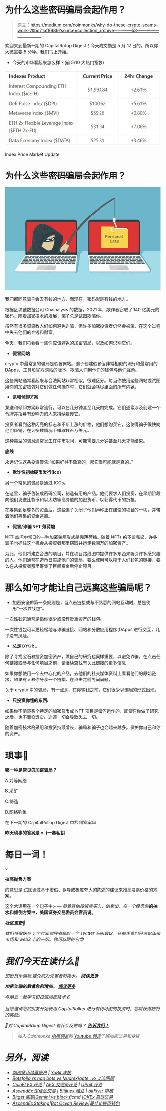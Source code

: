 # 为什么这些密码骗局会起作用？

> 原文：<https://medium.com/coinmonks/why-do-these-crypto-scams-work-20bc71af8989?source=collection_archive---------53----------------------->

欢迎来到最新一期的 CapitalRollup Digest！今天的文摘是 5 月 17 日的，所以你大概需要 5 分钟。我们马上开始。

*   今天的市场看起来怎么样？(前 5/10 大热门指数)

![](img/44648886b81c05e41862277be5b743d4.png)

Index Price Market Update

# 为什么这些密码骗局会起作用？

![](img/ee1113c96255c93eb86eb5eced7c5abf.png)

我们都同意骗子会去有钱的地方，而现在，密码就是有钱的地方。

根据区块链数据公司 Chainalysis 的数据，2021 年，欺诈者窃取了 140 亿美元的密码。随着加密技术的发展，骗子总是试图欺骗你。

虽然有很多资源教人们如何避免诈骗，但许多加密投资者仍然会被骗，在这个过程中失去他们的金钱和财富。

今天，我们将看看一些你应该避免的加密骗局，以及如何识别它们。

*   **假冒网站**

crypto 中最常见的骗局是假冒网站。骗子创建假冒但非常相似的流行和最常用的 DApps、工具和官方网站的版本，欺骗人们用他们的钱包与他们互动。

这些网站通常看起来与合法网站非常相似，很难区分。每当你使用这些网站或试图用你的加密钱包对它们做任何操作时，它们就会耗尽里面的所有内容。

*   **泵和倾卸方案**

泵送和倾卸方案非常流行，可以在几分钟甚至几天内完成。它们通常涉及创建一个令牌并招募有影响力的人来持续宣传它。

投资者看到这种闪亮的标志和不断上涨的价格，他们想购买它，这使得骗子很快向他们倾销，在大多数情况下赚取数百万美元。

这种类型的骗局通常发生在牛市期间，可能需要几分钟甚至几天才能结束。

**底线**

永远记住这条投资警告:“如果好得不像真的，那它很可能就是真的。”

*   **欺诈性初始硬币发行(ico)**

另一个常见的骗局是通过 ICOs。

在这里，骗子伪装成密码公司，制造有用的产品。他们要求人们投资，在早期阶段向他们发送比特币和以太坊等高价值的加密货币，以获得代币的折扣。

在筹集到足够多的资金后，这些骗子关闭了他们声称正在建设的项目的一切，并带着他们筹集的资金逃离。

*   **假冒/诈骗 NFT 薄荷糖**

NFT 空间中常见的一种加密骗局形式是假薄荷糖。随着 NFTs 的不断崛起，许多骗子也抓住这个机会从投资者那里窃取并运走数百万的加密资产。

为此，他们将建立合法的项目，并在项目路线图中提供许多东西来吸引许多感兴趣的人。他们通常在造币日实施他们的骗局，要么使用可以榨干人们钱包的链接，要么在从投资者那里筹集了巨额资金后停止项目。

# 那么如何才能让自己远离这些骗局呢？

*   加密安全的第一条规则是，当点击链接或与不熟悉的网站互动时，总是使用“一次性钱包”。

一次性钱包通常是指你很少或没有贵重资产的钱包。

一次性钱包可以更轻松地与诈骗链接、网站和分散应用程序(DApps)进行交互，几乎没有风险。

*   **总是 DYOR** 。

除了寻找宝石和投资加密资产，做自己的研究也同样重要，以避免诈骗。在点击任何链接或参与任何项目之前，请继续查找有关此链接的更多信息

如果你想使用一个去中心化的产品，去他们的社交媒体资料上看看他们的原始链接，如果有人和你分享一个链接，在点击之前先问问题。

关于 crypto 中的骗局，有一点是，在你输钱之前，它们很少以骗局的形式出现。

*   **只投资你懂的东西:**

如果你不清楚某个特定的加密货币或 NFT 项目是如何运作的，即使在你做了研究之后，也不要投资它。追逐一切会导致失去一切。

随着加密技术的采用和投资持续增长，骗局和骗子也会越来越多。保护你自己和你的资产。

# 琐事🤔

**哪一种是常见的加密骗局？**

A.对等网络

B.采矿

C.铸造

D.网络钓鱼

在下一期的 CapitalRollup Digest 中找到答案😉

**昨天琐事的答案是 c .)一套私钥**

# 每日一词！

💡

**拉高抛售方案**

的意思是:试图通过基于虚假、误导或极度夸大的陈述的建议来推高股票价格的方案。

这个术语用在一个句子中:-
— *随着其他投资者买入，他卖出，在一个经典的***的抽水和倾倒方案中，美国证券交易委员会官员说。**

***社区更新📢***

*我们将很快与 5 个行业领导者组织一个 Twitter 空间会议，在那里我们将讨论加密市场和 web3 上的一切。你可以期待它😎*

# *我们今天在读什么📰*

*加密货币骗局:避免成为受害者的提示。 [***阅读更多***](https://www.315aw.afrc.af.mil/News/Article-Display/Article/3026017/cryptocurrency-scams-tips-to-avoid-being-a-victim/)*

***加密诈骗的数量急剧增加。** [***阅读更多***](https://www.thecoinrepublic.com/2022/05/15/number-of-crypto-scams-increasing-drastically/)*

*与朋友一起学习和投资加密技术💰*

*当您邀请您的朋友开始使用 CapitalRollup 进行有利可图的投资时，您将获得独特的奖励。*

*💬对 CapitalRollup Digest 有什么反馈吗？ [**告诉我们！**](mailto:hi@capitalrollup.com)*

> *加入 Coinmonks [电报频道](https://t.me/coincodecap)和 [Youtube 频道](https://www.youtube.com/c/coinmonks/videos)了解加密交易和投资*

# *另外，阅读*

*   *[加密货币储蓄账户](/coinmonks/cryptocurrency-savings-accounts-be3bc0feffbf) | [YoBit 审核](/coinmonks/yobit-review-175464162c62)*
*   *[Botsfolio vs nap bots vs Mudrex](/coinmonks/botsfolio-vs-napbots-vs-mudrex-c81344970c02)|[gate . io 交流回顾](/coinmonks/gate-io-exchange-review-61bf87b7078f)*
*   *[CoinFLEX 评论](https://coincodecap.com/coinflex-review) | [AEX 交易所评论](https://coincodecap.com/aex-exchange-review) | [UPbit 评论](https://coincodecap.com/upbit-review)*
*   *[AscendEx 保证金交易](https://coincodecap.com/ascendex-margin-trading) | [Bitfinex 赌注](https://coincodecap.com/bitfinex-staking) | [bitFlyer 审核](https://coincodecap.com/bitflyer-review)*
*   *[Bitget 回顾](https://coincodecap.com/bitget-review)|[Gemini vs block fi](https://coincodecap.com/gemini-vs-blockfi)cmd |[OKEx 期货交易](https://coincodecap.com/okex-futures-trading)*
*   *[AscendEx Staking](https://coincodecap.com/ascendex-staking)|[Bot Ocean Review](https://coincodecap.com/bot-ocean-review)|[最佳比特币钱包](https://coincodecap.com/bitcoin-wallets-india)*